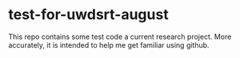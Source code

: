 # test-for-uwdsrt-august
This repo contains some test code a current research project. More accurately, it is intended to help me get familiar using github.
